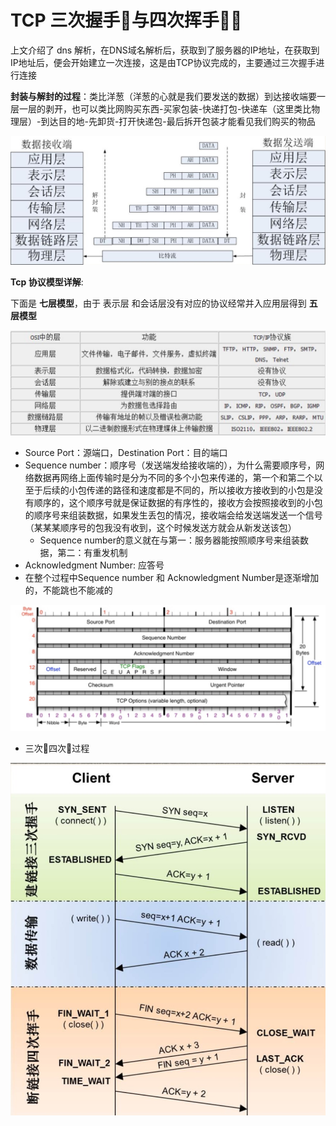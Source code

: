 # TCP 三次握手🤝与四次挥手🙋‍♂️

上文介绍了 dns 解析，在DNS域名解析后，获取到了服务器的IP地址，在获取到IP地址后，便会开始建立一次连接，这是由TCP协议完成的，主要通过三次握手进行连接

 **封装与解封的过程**：类比洋葱（洋葱的心就是我们要发送的数据）到达接收端要一层一层的剥开，也可以类比网购买东西-买家包装-快递打包-快递车（这里类比物理层）-到达目的地-先卸货-打开快递包-最后拆开包装才能看见我们购买的物品

![tcp-ip1](./assert/tcp-ip1.png)

**Tcp 协议模型详解**:

下面是 **七层模型**，由于 表示层 和会话层没有对应的协议经常并入应用层得到 **五层模型**

![tcp-ip2](./assert/tcp-ip2.png)

* Source Port：源端口，Destination Port：目的端口
* Sequence number：顺序号（发送端发给接收端的），为什么需要顺序号，网络数据再网络上面传输时是分为不同的多个小包来传递的，第一个和第二个以至于后续的小包传递的路径和速度都是不同的，所以接收方接收到的小包是没有顺序的，这个顺序号就是保证数据的有序性的，接收方会按照接收到的小包的顺序号来组装数据，如果发生丢包的情况，接收端会给发送端发送一个信号（某某某顺序号的包我没有收到，这个时候发送方就会从新发送该包）
  * Sequence number的意义就在与第一：服务器能按照顺序号来组装数据，第二：有重发机制
* Acknowledgment Number: 应答号
* 在整个过程中Sequence number 和 Acknowledgment Number是逐渐增加的，不能跳也不能减的

![tcp-ip3](./assert/tcp-ip3.png)

* 三次🤝四次🙋过程


![tcp-ip4](./assert/tcp-ip4.png)
